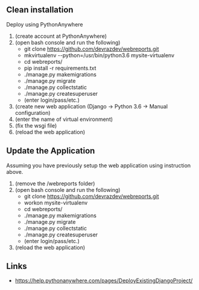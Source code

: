 ## Clean installation
Deploy using PythonAnywhere

1. (create account at PythonAnywhere)
2. (open bash console and run the following)
    - git clone https://github.com/devrazdev/webreports.git
    - mkvirtualenv --python=/usr/bin/python3.6 mysite-virtualenv
    - cd webreports/
    - pip install -r requirements.txt
    - ./manage.py makemigrations
    - ./manage.py migrate
    - ./manage.py collectstatic
    - ./manage.py createsuperuser
    - (enter login/pass/etc.)
3. (create new web application (Django -> Python 3.6 -> Manual configuration)
4. (enter the name of virtual environment)
5. (fix the wsgi file)
6. (reload the web application)

## Update the Application
Assuming you have previously setup the web application using instruction above.

1. (remove the /webreports folder)
2. (open bash console and run the following)
    - git clone https://github.com/devrazdev/webreports.git
    - workon mysite-virtualenv    
    - cd webreports/
    - ./manage.py makemigrations
    - ./manage.py migrate
    - ./manage.py collectstatic
    - ./manage.py createsuperuser
    - (enter login/pass/etc.)
3. (reload the web application)


## Links
- https://help.pythonanywhere.com/pages/DeployExistingDjangoProject/
